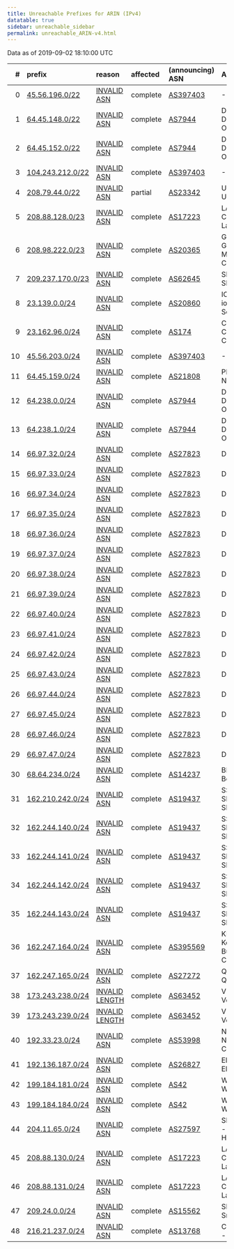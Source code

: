 ```yaml
---
title: Unreachable Prefixes for ARIN (IPv4)
datatable: true
sidebar: unreachable_sidebar
permalink: unreachable_ARIN-v4.html
---
```


Data as of 2019-09-02 18:10:00 UTC


<div class="datatable-begin"></div>

|   # | prefix                                                     | reason                                                                                                     | affected   | (announcing) ASN                         | AS Name                                                |   unreachable /24s |
|----:|:-----------------------------------------------------------|:-----------------------------------------------------------------------------------------------------------|:-----------|:-----------------------------------------|:-------------------------------------------------------|-------------------:|
|   0 | [45.56.196.0/22](https://stat.ripe.net/45.56.196.0/22)     | [INVALID ASN](https://rpki-validator.ripe.net/announcement-preview?asn=AS397403&prefix=45.56.196.0/22)     | complete   | [AS397403](unreachable_AS397403-v4.html) | --MISSING--                                            |                  4 |
|   1 | [64.45.148.0/22](https://stat.ripe.net/64.45.148.0/22)     | [INVALID ASN](https://rpki-validator.ripe.net/announcement-preview?asn=AS7944&prefix=64.45.148.0/22)       | complete   | [AS7944](unreachable_AS7944-v4.html)     | DMVOL-ASN - DELMARVA ONLINE                            |                  4 |
|   2 | [64.45.152.0/22](https://stat.ripe.net/64.45.152.0/22)     | [INVALID ASN](https://rpki-validator.ripe.net/announcement-preview?asn=AS7944&prefix=64.45.152.0/22)       | complete   | [AS7944](unreachable_AS7944-v4.html)     | DMVOL-ASN - DELMARVA ONLINE                            |                  4 |
|   3 | [104.243.212.0/22](https://stat.ripe.net/104.243.212.0/22) | [INVALID ASN](https://rpki-validator.ripe.net/announcement-preview?asn=AS397403&prefix=104.243.212.0/22)   | complete   | [AS397403](unreachable_AS397403-v4.html) | --MISSING--                                            |                  4 |
|   4 | [208.79.44.0/22](https://stat.ripe.net/208.79.44.0/22)     | [INVALID ASN](https://rpki-validator.ripe.net/announcement-preview?asn=AS23342&prefix=208.79.44.0/22)      | partial    | [AS23342](unreachable_AS23342-v4.html)   | UNITEDLAYER - Unitedlayer                              |                  4 |
|   5 | [208.88.128.0/23](https://stat.ripe.net/208.88.128.0/23)   | [INVALID ASN](https://rpki-validator.ripe.net/announcement-preview?asn=AS17223&prefix=208.88.128.0/23)     | complete   | [AS17223](unreachable_AS17223-v4.html)   | LATISYS-CHICAGO - Latisys-Chicago                      |                  2 |
|   6 | [208.98.222.0/23](https://stat.ripe.net/208.98.222.0/23)   | [INVALID ASN](https://rpki-validator.ripe.net/announcement-preview?asn=AS20365&prefix=208.98.222.0/23)     | complete   | [AS20365](unreachable_AS20365-v4.html)   | GWMC-AS2 - Globalive Wireless Management Corp.         |                  2 |
|   7 | [209.237.170.0/23](https://stat.ripe.net/209.237.170.0/23) | [INVALID ASN](https://rpki-validator.ripe.net/announcement-preview?asn=AS62645&prefix=209.237.170.0/23)    | complete   | [AS62645](unreachable_AS62645-v4.html)   | SNAPNAMES - SNAPNAMES.COM                              |                  2 |
|   8 | [23.139.0.0/24](https://stat.ripe.net/23.139.0.0/24)       | [INVALID ASN](https://rpki-validator.ripe.net/announcement-preview?asn=AS20860&prefix=23.139.0.0/24)       | complete   | [AS20860](unreachable_AS20860-v4.html)   | IOMART-AS - iomart Cloud Services Limited.             |                  1 |
|   9 | [23.162.96.0/24](https://stat.ripe.net/23.162.96.0/24)     | [INVALID ASN](https://rpki-validator.ripe.net/announcement-preview?asn=AS174&prefix=23.162.96.0/24)        | complete   | [AS174](unreachable_AS174-v4.html)       | COGENT-174 - Cogent Communications                     |                  1 |
|  10 | [45.56.203.0/24](https://stat.ripe.net/45.56.203.0/24)     | [INVALID ASN](https://rpki-validator.ripe.net/announcement-preview?asn=AS397403&prefix=45.56.203.0/24)     | complete   | [AS397403](unreachable_AS397403-v4.html) | --MISSING--                                            |                  1 |
|  11 | [64.45.159.0/24](https://stat.ripe.net/64.45.159.0/24)     | [INVALID ASN](https://rpki-validator.ripe.net/announcement-preview?asn=AS21808&prefix=64.45.159.0/24)      | complete   | [AS21808](unreachable_AS21808-v4.html)   | PRLSS - Peerless Network Inc                           |                  1 |
|  12 | [64.238.0.0/24](https://stat.ripe.net/64.238.0.0/24)       | [INVALID ASN](https://rpki-validator.ripe.net/announcement-preview?asn=AS7944&prefix=64.238.0.0/24)        | complete   | [AS7944](unreachable_AS7944-v4.html)     | DMVOL-ASN - DELMARVA ONLINE                            |                  1 |
|  13 | [64.238.1.0/24](https://stat.ripe.net/64.238.1.0/24)       | [INVALID ASN](https://rpki-validator.ripe.net/announcement-preview?asn=AS7944&prefix=64.238.1.0/24)        | complete   | [AS7944](unreachable_AS7944-v4.html)     | DMVOL-ASN - DELMARVA ONLINE                            |                  1 |
|  14 | [66.97.32.0/24](https://stat.ripe.net/66.97.32.0/24)       | [INVALID ASN](https://rpki-validator.ripe.net/announcement-preview?asn=AS27823&prefix=66.97.32.0/24)       | complete   | [AS27823](unreachable_AS27823-v4.html)   | Dattatec.com                                           |                  1 |
|  15 | [66.97.33.0/24](https://stat.ripe.net/66.97.33.0/24)       | [INVALID ASN](https://rpki-validator.ripe.net/announcement-preview?asn=AS27823&prefix=66.97.33.0/24)       | complete   | [AS27823](unreachable_AS27823-v4.html)   | Dattatec.com                                           |                  1 |
|  16 | [66.97.34.0/24](https://stat.ripe.net/66.97.34.0/24)       | [INVALID ASN](https://rpki-validator.ripe.net/announcement-preview?asn=AS27823&prefix=66.97.34.0/24)       | complete   | [AS27823](unreachable_AS27823-v4.html)   | Dattatec.com                                           |                  1 |
|  17 | [66.97.35.0/24](https://stat.ripe.net/66.97.35.0/24)       | [INVALID ASN](https://rpki-validator.ripe.net/announcement-preview?asn=AS27823&prefix=66.97.35.0/24)       | complete   | [AS27823](unreachable_AS27823-v4.html)   | Dattatec.com                                           |                  1 |
|  18 | [66.97.36.0/24](https://stat.ripe.net/66.97.36.0/24)       | [INVALID ASN](https://rpki-validator.ripe.net/announcement-preview?asn=AS27823&prefix=66.97.36.0/24)       | complete   | [AS27823](unreachable_AS27823-v4.html)   | Dattatec.com                                           |                  1 |
|  19 | [66.97.37.0/24](https://stat.ripe.net/66.97.37.0/24)       | [INVALID ASN](https://rpki-validator.ripe.net/announcement-preview?asn=AS27823&prefix=66.97.37.0/24)       | complete   | [AS27823](unreachable_AS27823-v4.html)   | Dattatec.com                                           |                  1 |
|  20 | [66.97.38.0/24](https://stat.ripe.net/66.97.38.0/24)       | [INVALID ASN](https://rpki-validator.ripe.net/announcement-preview?asn=AS27823&prefix=66.97.38.0/24)       | complete   | [AS27823](unreachable_AS27823-v4.html)   | Dattatec.com                                           |                  1 |
|  21 | [66.97.39.0/24](https://stat.ripe.net/66.97.39.0/24)       | [INVALID ASN](https://rpki-validator.ripe.net/announcement-preview?asn=AS27823&prefix=66.97.39.0/24)       | complete   | [AS27823](unreachable_AS27823-v4.html)   | Dattatec.com                                           |                  1 |
|  22 | [66.97.40.0/24](https://stat.ripe.net/66.97.40.0/24)       | [INVALID ASN](https://rpki-validator.ripe.net/announcement-preview?asn=AS27823&prefix=66.97.40.0/24)       | complete   | [AS27823](unreachable_AS27823-v4.html)   | Dattatec.com                                           |                  1 |
|  23 | [66.97.41.0/24](https://stat.ripe.net/66.97.41.0/24)       | [INVALID ASN](https://rpki-validator.ripe.net/announcement-preview?asn=AS27823&prefix=66.97.41.0/24)       | complete   | [AS27823](unreachable_AS27823-v4.html)   | Dattatec.com                                           |                  1 |
|  24 | [66.97.42.0/24](https://stat.ripe.net/66.97.42.0/24)       | [INVALID ASN](https://rpki-validator.ripe.net/announcement-preview?asn=AS27823&prefix=66.97.42.0/24)       | complete   | [AS27823](unreachable_AS27823-v4.html)   | Dattatec.com                                           |                  1 |
|  25 | [66.97.43.0/24](https://stat.ripe.net/66.97.43.0/24)       | [INVALID ASN](https://rpki-validator.ripe.net/announcement-preview?asn=AS27823&prefix=66.97.43.0/24)       | complete   | [AS27823](unreachable_AS27823-v4.html)   | Dattatec.com                                           |                  1 |
|  26 | [66.97.44.0/24](https://stat.ripe.net/66.97.44.0/24)       | [INVALID ASN](https://rpki-validator.ripe.net/announcement-preview?asn=AS27823&prefix=66.97.44.0/24)       | complete   | [AS27823](unreachable_AS27823-v4.html)   | Dattatec.com                                           |                  1 |
|  27 | [66.97.45.0/24](https://stat.ripe.net/66.97.45.0/24)       | [INVALID ASN](https://rpki-validator.ripe.net/announcement-preview?asn=AS27823&prefix=66.97.45.0/24)       | complete   | [AS27823](unreachable_AS27823-v4.html)   | Dattatec.com                                           |                  1 |
|  28 | [66.97.46.0/24](https://stat.ripe.net/66.97.46.0/24)       | [INVALID ASN](https://rpki-validator.ripe.net/announcement-preview?asn=AS27823&prefix=66.97.46.0/24)       | complete   | [AS27823](unreachable_AS27823-v4.html)   | Dattatec.com                                           |                  1 |
|  29 | [66.97.47.0/24](https://stat.ripe.net/66.97.47.0/24)       | [INVALID ASN](https://rpki-validator.ripe.net/announcement-preview?asn=AS27823&prefix=66.97.47.0/24)       | complete   | [AS27823](unreachable_AS27823-v4.html)   | Dattatec.com                                           |                  1 |
|  30 | [68.64.234.0/24](https://stat.ripe.net/68.64.234.0/24)     | [INVALID ASN](https://rpki-validator.ripe.net/announcement-preview?asn=AS14237&prefix=68.64.234.0/24)      | complete   | [AS14237](unreachable_AS14237-v4.html)   | BEAMSPEED1 - Beamspeed LLC                             |                  1 |
|  31 | [162.210.242.0/24](https://stat.ripe.net/162.210.242.0/24) | [INVALID ASN](https://rpki-validator.ripe.net/announcement-preview?asn=AS19437&prefix=162.210.242.0/24)    | complete   | [AS19437](unreachable_AS19437-v4.html)   | SS-ASH - SECURED SERVERS LLC                           |                  1 |
|  32 | [162.244.140.0/24](https://stat.ripe.net/162.244.140.0/24) | [INVALID ASN](https://rpki-validator.ripe.net/announcement-preview?asn=AS19437&prefix=162.244.140.0/24)    | complete   | [AS19437](unreachable_AS19437-v4.html)   | SS-ASH - SECURED SERVERS LLC                           |                  1 |
|  33 | [162.244.141.0/24](https://stat.ripe.net/162.244.141.0/24) | [INVALID ASN](https://rpki-validator.ripe.net/announcement-preview?asn=AS19437&prefix=162.244.141.0/24)    | complete   | [AS19437](unreachable_AS19437-v4.html)   | SS-ASH - SECURED SERVERS LLC                           |                  1 |
|  34 | [162.244.142.0/24](https://stat.ripe.net/162.244.142.0/24) | [INVALID ASN](https://rpki-validator.ripe.net/announcement-preview?asn=AS19437&prefix=162.244.142.0/24)    | complete   | [AS19437](unreachable_AS19437-v4.html)   | SS-ASH - SECURED SERVERS LLC                           |                  1 |
|  35 | [162.244.143.0/24](https://stat.ripe.net/162.244.143.0/24) | [INVALID ASN](https://rpki-validator.ripe.net/announcement-preview?asn=AS19437&prefix=162.244.143.0/24)    | complete   | [AS19437](unreachable_AS19437-v4.html)   | SS-ASH - SECURED SERVERS LLC                           |                  1 |
|  36 | [162.247.164.0/24](https://stat.ripe.net/162.247.164.0/24) | [INVALID ASN](https://rpki-validator.ripe.net/announcement-preview?asn=AS395569&prefix=162.247.164.0/24)   | complete   | [AS395569](unreachable_AS395569-v4.html) | KMBS-CA - Konica Minolta Business Solutions Canada LTD |                  1 |
|  37 | [162.247.165.0/24](https://stat.ripe.net/162.247.165.0/24) | [INVALID ASN](https://rpki-validator.ripe.net/announcement-preview?asn=AS27272&prefix=162.247.165.0/24)    | complete   | [AS27272](unreachable_AS27272-v4.html)   | Q9-AS-CAL3 - Q9 Networks Inc.                          |                  1 |
|  38 | [173.243.238.0/24](https://stat.ripe.net/173.243.238.0/24) | [INVALID LENGTH](https://rpki-validator.ripe.net/announcement-preview?asn=AS63452&prefix=173.243.238.0/24) | complete   | [AS63452](unreachable_AS63452-v4.html)   | VELOCIHOST - Velocihost Inc.                           |                  1 |
|  39 | [173.243.239.0/24](https://stat.ripe.net/173.243.239.0/24) | [INVALID LENGTH](https://rpki-validator.ripe.net/announcement-preview?asn=AS63452&prefix=173.243.239.0/24) | complete   | [AS63452](unreachable_AS63452-v4.html)   | VELOCIHOST - Velocihost Inc.                           |                  1 |
|  40 | [192.33.23.0/24](https://stat.ripe.net/192.33.23.0/24)     | [INVALID ASN](https://rpki-validator.ripe.net/announcement-preview?asn=AS53998&prefix=192.33.23.0/24)      | complete   | [AS53998](unreachable_AS53998-v4.html)   | NSC-AS01 - National Systems Corporation                |                  1 |
|  41 | [192.136.187.0/24](https://stat.ripe.net/192.136.187.0/24) | [INVALID ASN](https://rpki-validator.ripe.net/announcement-preview?asn=AS26827&prefix=192.136.187.0/24)    | complete   | [AS26827](unreachable_AS26827-v4.html)   | EPBTELECOM - EPB Fiber Optics                          |                  1 |
|  42 | [199.184.181.0/24](https://stat.ripe.net/199.184.181.0/24) | [INVALID ASN](https://rpki-validator.ripe.net/announcement-preview?asn=AS42&prefix=199.184.181.0/24)       | complete   | [AS42](unreachable_AS42-v4.html)         | WOODYNET-1 - WoodyNet                                  |                  1 |
|  43 | [199.184.184.0/24](https://stat.ripe.net/199.184.184.0/24) | [INVALID ASN](https://rpki-validator.ripe.net/announcement-preview?asn=AS42&prefix=199.184.184.0/24)       | complete   | [AS42](unreachable_AS42-v4.html)         | WOODYNET-1 - WoodyNet                                  |                  1 |
|  44 | [204.11.65.0/24](https://stat.ripe.net/204.11.65.0/24)     | [INVALID ASN](https://rpki-validator.ripe.net/announcement-preview?asn=AS27597&prefix=204.11.65.0/24)      | complete   | [AS27597](unreachable_AS27597-v4.html)   | SITESERVER-IDC1 - Siteserver Hosting                   |                  1 |
|  45 | [208.88.130.0/24](https://stat.ripe.net/208.88.130.0/24)   | [INVALID ASN](https://rpki-validator.ripe.net/announcement-preview?asn=AS17223&prefix=208.88.130.0/24)     | complete   | [AS17223](unreachable_AS17223-v4.html)   | LATISYS-CHICAGO - Latisys-Chicago                      |                  1 |
|  46 | [208.88.131.0/24](https://stat.ripe.net/208.88.131.0/24)   | [INVALID ASN](https://rpki-validator.ripe.net/announcement-preview?asn=AS17223&prefix=208.88.131.0/24)     | complete   | [AS17223](unreachable_AS17223-v4.html)   | LATISYS-CHICAGO - Latisys-Chicago                      |                  1 |
|  47 | [209.24.0.0/24](https://stat.ripe.net/209.24.0.0/24)       | [INVALID ASN](https://rpki-validator.ripe.net/announcement-preview?asn=AS15562&prefix=209.24.0.0/24)       | complete   | [AS15562](unreachable_AS15562-v4.html)   | SNIJDERS - Job Snijders                                |                  1 |
|  48 | [216.21.237.0/24](https://stat.ripe.net/216.21.237.0/24)   | [INVALID ASN](https://rpki-validator.ripe.net/announcement-preview?asn=AS13768&prefix=216.21.237.0/24)     | complete   | [AS13768](unreachable_AS13768-v4.html)   | COGECO-PEER1 - Cogeco Peer 1                           |                  1 |

<div class="datatable-end"></div>